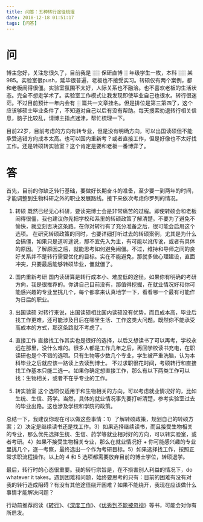 ```yaml
---
title: 问答：五种转行途径梳理
date: 2018-12-18 01:51:17
tags: [问答]
---
```


# 问
博主您好，关注您很久了，目前我是 ░░ 保研直博 ░ 年级学生一枚，本科 ░░ 某985。实验室很push，延毕很普遍，老板也不接受实习。转硕仅有两个案例，都和老板闹得很僵。实验室氛围不太好，人际关系也不融洽。也不喜欢老板的生活状态。完全不想走学术了。实验室工作模式让我发现即使毕业自己也很水。转行很迷茫。不过目前预计一年内会有 ░ 篇共一文章挂名。但是排位是第三第四了，这个应该够硕士毕业条件了，不知道对自己以后有没有帮助。每天搜索劝退转行相关信息，脑子比较乱，请博主指点迷津，帮忙梳理一下。

目前22岁，目前考虑的方向有转专业，但是没有明确方向，可以出国读硕但不能承受选错方向成本太高。也可以国内重新考？或者直接工作，但是好像也不太好找工作。还是转硕转实验室？这个肯定是要和老板一番博弈了。

# 答
首先，目前的你缺乏转行基础，要做好长期奋斗的准备，至少要一到两年的时间，才能调整到生物科研之外的职业发展路线。接下来依次考虑你罗列的情况。

1. 转硕
  既然已经无心科研，要读完博士会是非常痛苦的过程。即使转硕会和老板闹得很僵，我也建议你先把学校和系里的转硕政策了解清楚。不要为了避免不愉快，就立刻否决这条路。在你对转行有了充分准备之后，很可能会启用这个选项。
  在研究转硕政策的同时，也要详细打听过去的转硕案例，尤其是为什么会搞僵，如果只是道听途说，那不宜先入为主，有可能以讹传讹，或者有具体的原因。了解原因之后，就能思考如何避免闹僵。不过，维持和导师之间的良好关系并不是转行需要优化的目标。实在不能避免，那就多做心理建设，直面冲突，只要最后能够转硕毕业，僵就僵了。

2. 国内重新考研
  国内读研算是转行成本小、难度低的途径。如果你有明确的考研方向，我是很推荐的。你讲自己目前没有，那值得挖掘，在就业情况好和你可能感兴趣的专业里挑几个，每个都拿来认真地学一下，看看哪一个最有可能作为日后的职业。

3. 出国读硕
  对转行来说，出国读硕相比国内读硕没有优势，而且成本高，毕业后找工作更难，还可能涉及日后在哪里生活、工作这类大问题。既然你不能承受高成本的方式，那这条路就不考虑了。

4. 直接工作
  直接找工作其实也是很好的选择，以后又想读书了可以再考，学校永远在那里，没什么难的。很多人都是工作几年之后，再回学校读书充电，在职读研也是个不错的选项。只有生物等少数几个专业，学生被严重洗脑，认为本科毕业之后就应该一路读上去读到博士。
  不过求职很花时间，考硕转行和直接找工作基本只能二选一。如果你确定想直接工作，那么有以下两类工作可以找：生物相关，或者不在乎专业的工作。

5. 转实验室
  这个选项仅适用于和生物相关的方向，可以考虑就业情况好的，比如生统、生信、药学。当然，具体的就业情况事先要打听清楚，参考实验室过去的毕业出路。这也涉及学校和学院的政策。

总结一下，我建议你现在可以做这些事情：1）了解转硕政策，规划自己的转硕方案；2）决定是继续读书还是找工作。3）如果选择继续读书，而且接受生物相关的专业，那么优先选择生统、生信、药学等就业相对好的方向，可以转实验室，或者考研。4）如果不接受生物相关专业，那么在就业情况好 + 你可能感兴趣的专业里挑几个，逐一考察，最终选出一个作为考研目标。5）如果选择找工作，按照正常求职流程操作。以上的 4 和 5 选项都需要放弃目前的博士学位，转硕退学。

最后，转行时的心态很重要。我的转行宗旨是，在不损害别人利益的情况下，do whatever it takes。遇到困难和问题，始终要思考的只有：目前的困难有没有对我的转行造成阻碍？有没有其他途径绕开困难？如果不能绕开，我现在应该做什么事情才能解决问题？

行动前推荐阅读《[转行](https://book.douban.com/subject/26848745/)》、《[深度工作](https://book.douban.com/subject/27056409/)》、《[优秀到不能被忽视](https://book.douban.com/subject/26781120/)》等书，可能会对你有所启发。
